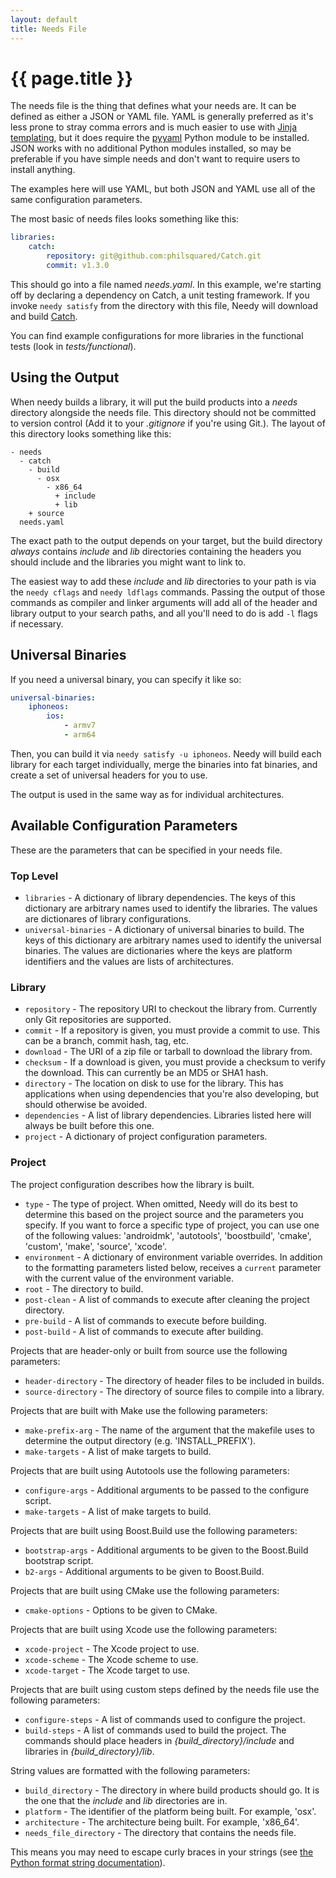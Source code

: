 ```yaml
---
layout: default
title: Needs File
---
```

{{ page.title }}
==

The needs file is the thing that defines what your needs are. It can be defined as either a JSON or YAML file. YAML is generally preferred as it's less prone to stray comma errors and is much easier to use with <a href="{{ '/jinja-templating' | prepend: site.github.url }}">Jinja templating</a>, but it does require the [pyyaml](http://pyyaml.org/wiki/PyYAML) Python module to be installed. JSON works with no additional Python modules installed, so may be preferable if you have simple needs and don't want to require users to install anything.

The examples here will use YAML, but both JSON and YAML use all of the same configuration parameters.

The most basic of needs files looks something like this:

```yaml
libraries:
    catch:
        repository: git@github.com:philsquared/Catch.git
        commit: v1.3.0
```

This should go into a file named *needs.yaml*. In this example, we're starting off by declaring a dependency on Catch, a unit testing framework. If you invoke `needy satisfy` from the directory with this file, Needy will download and build [Catch](https://github.com/philsquared/Catch).

You can find example configurations for more libraries in the functional tests (look in *tests/functional*).

Using the Output
--

When needy builds a library, it will put the build products into a *needs* directory alongside the needs file. This directory should not be committed to version control (Add it to your *.gitignore* if you're using Git.). The layout of this directory looks something like this:

```
- needs
  - catch
    - build
      - osx
        - x86_64
          + include
          + lib
    + source
  needs.yaml
```

The exact path to the output depends on your target, but the build directory *always* contains *include* and *lib* directories containing the headers you should include and the libraries you might want to link to.

The easiest way to add these *include* and *lib* directories to your path is via the `needy cflags` and `needy ldflags` commands. Passing the output of those commands as compiler and linker arguments will add all of the header and library output to your search paths, and all you'll need to do is add `-l` flags if necessary.

Universal Binaries
--

If you need a universal binary, you can specify it like so:

```yaml
universal-binaries:
    iphoneos:
        ios:
            - armv7
            - arm64
```

Then, you can build it via `needy satisfy -u iphoneos`. Needy will build each library for each target individually, merge the binaries into fat binaries, and create a set of universal headers for you to use.

The output is used in the same way as for individual architectures.

Available Configuration Parameters
--

These are the parameters that can be specified in your needs file.

### Top Level

* `libraries` - A dictionary of library dependencies. The keys of this dictionary are arbitrary names used to identify the libraries. The values are dictionares of library configurations.
* `universal-binaries` - A dictionary of universal binaries to build. The keys of this dictionary are arbitrary names used to identify the universal binaries. The values are dictionaries where the keys are platform identifiers and the values are lists of architectures.

### Library

* `repository` - The repository URI to checkout the library from. Currently only Git repositories are supported.
* `commit` - If a repository is given, you must provide a commit to use. This can be a branch, commit hash, tag, etc.
* `download` - The URI of a zip file or tarball to download the library from.
* `checksum` - If a download is given, you must provide a checksum to verify the download. This can currently be an MD5 or SHA1 hash.
* `directory` - The location on disk to use for the library. This has applications when using dependencies that you're also developing, but should otherwise be avoided.
* `dependencies` - A list of library dependencies. Libraries listed here will always be built before this one.
* `project` - A dictionary of project configuration parameters.

### Project

The project configuration describes how the library is built.

* `type` - The type of project. When omitted, Needy will do its best to determine this based on the project source and the parameters you specify. If you want to force a specific type of project, you can use one of the following values: 'androidmk', 'autotools', 'boostbuild', 'cmake', 'custom', 'make', 'source', 'xcode'.
* `environment` - A dictionary of environment variable overrides. In addition to the formatting parameters listed below, receives a `current` parameter with the current value of the environment variable.
* `root` - The directory to build.
* `post-clean` - A list of commands to execute after cleaning the project directory.
* `pre-build` - A list of commands to execute before building.
* `post-build` - A list of commands to execute after building.

Projects that are header-only or built from source use the following parameters:

* `header-directory` - The directory of header files to be included in builds.
* `source-directory` - The directory of source files to compile into a library.

Projects that are built with Make use the following parameters:

* `make-prefix-arg` - The name of the argument that the makefile uses to determine the output directory (e.g. 'INSTALL_PREFIX').
* `make-targets` - A list of make targets to build.

Projects that are built using Autotools use the following parameters:

* `configure-args` - Additional arguments to be passed to the configure script.
* `make-targets` - A list of make targets to build.

Projects that are built using Boost.Build use the following parameters:

* `bootstrap-args` - Additional arguments to be given to the Boost.Build bootstrap script.
* `b2-args` - Additional arguments to be given to Boost.Build.

Projects that are built using CMake use the following parameters:

* `cmake-options` - Options to be given to CMake.

Projects that are built using Xcode use the following parameters:

* `xcode-project` - The Xcode project to use.
* `xcode-scheme` - The Xcode scheme to use.
* `xcode-target` - The Xcode target to use.

Projects that are built using custom steps defined by the needs file use the following parameters:

* `configure-steps` - A list of commands used to configure the project.
* `build-steps` - A list of commands used to build the project. The commands should place headers in *{build_directory}/include* and libraries in *{build_directory}/lib*.

String values are formatted with the following parameters:

* `build_directory` - The directory in where build products should go. It is the one that the *include* and *lib* directories are in.
* `platform` - The identifier of the platform being built. For example, 'osx'.
* `architecture` - The architecture being built. For example, 'x86_64'.
* `needs_file_directory` - The directory that contains the needs file.

This means you may need to escape curly braces in your strings (see [the Python format string documentation](https://docs.python.org/2/library/string.html#formatstrings)).
